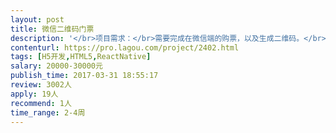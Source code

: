```yaml
---                
layout: post       
title: 微信二维码门票           
description: '</br>项目需求：</br>需要完成在微信端的购票，以及生成二维码。</br>微信端只有一个商品（门票），但是该商品可以适用9个项目（需要在9个地方分别扫码），每一个项目只能参与一次，即，二维码只可以扫码一次。</br>项目需要使用微信支付，需要做扫码的客户端，发送给服务端即可。</br>项目需包装H5页面为一个独立App即可</br>最后做一个统计页面，只做pc端，可以查看各个项目的消费情况</br>'     
contenturl: https://pro.lagou.com/project/2402.html      
tags: [H5开发,HTML5,ReactNative]            
salary: 20000-30000元          
publish_time: 2017-03-31 18:55:17         
review: 3002人                   
apply: 19人                   
recommend: 1人                   
time_range: 2-4周              
---                 
```

